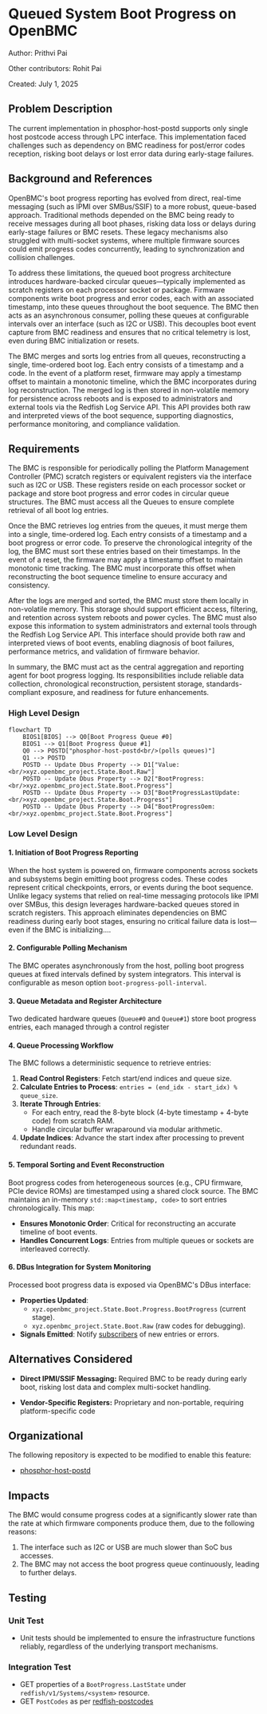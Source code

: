 # Queued System Boot Progress on OpenBMC

Author: Prithvi Pai

Other contributors: Rohit Pai

Created: July 1, 2025

## Problem Description

The current implementation in phosphor-host-postd supports only single host
postcode access through LPC interface. This implementation faced challenges such
as dependency on BMC readiness for post/error codes reception, risking boot
delays or lost error data during early-stage failures.

## Background and References

OpenBMC's boot progress reporting has evolved from direct, real-time messaging
(such as IPMI over SMBus/SSIF) to a more robust, queue-based approach. Traditional
methods depended on the BMC being ready to receive messages during all boot phases,
risking data loss or delays during early-stage failures or BMC resets. These legacy
mechanisms also struggled with multi-socket systems, where multiple firmware sources
could emit progress codes concurrently, leading to synchronization and collision
challenges.

To address these limitations, the queued boot progress architecture introduces hardware-backed circular queues—typically implemented as scratch registers on each processor socket or package. Firmware components write boot progress and error codes, each with an associated timestamp, into these queues throughout the boot sequence. The BMC then acts as an asynchronous consumer, polling these queues at configurable intervals over an interface (such as I2C or USB). This decouples boot event capture from BMC readiness and ensures that no critical telemetry is lost, even during BMC initialization or resets.

The BMC merges and sorts log entries from all queues, reconstructing a single, time-ordered boot log. Each entry consists of a timestamp and a code. In the event of a platform reset, firmware may apply a timestamp offset to maintain a monotonic timeline, which the BMC incorporates during log reconstruction. The merged log is then stored in non-volatile memory for persistence across reboots and is exposed to administrators and external tools via the Redfish Log Service API. This API provides both raw and interpreted views of the boot sequence, supporting diagnostics, performance monitoring, and compliance validation.

## Requirements

The BMC is responsible for periodically polling the Platform Management
Controller (PMC) scratch registers or equivalent registers via the interface
such as I2C or USB. These registers reside on each processor socket or
package and store boot progress and error codes in circular queue
structures. The BMC must access all the Queues to ensure complete
retrieval of all boot log entries.

Once the BMC retrieves log entries from the queues, it must merge them
into a single, time-ordered log. Each entry consists of a
timestamp and a boot progress or error code. To preserve the
chronological integrity of the log, the BMC must sort these entries
based on their timestamps. In the event of a reset, the firmware may
apply a timestamp offset to maintain monotonic time tracking. The BMC
must incorporate this offset when reconstructing the boot sequence
timeline to ensure accuracy and consistency.

After the logs are merged and sorted, the BMC must store them locally in
non-volatile memory. This storage should support efficient access,
filtering, and retention across system reboots and power cycles. The BMC
must also expose this information to system administrators and external
tools through the Redfish Log Service API. This interface should provide
both raw and interpreted views of boot events, enabling diagnosis of
boot failures, performance metrics, and validation of firmware behavior.

In summary, the BMC must act as the central aggregation and reporting
agent for boot progress logging. Its responsibilities include reliable
data collection, chronological reconstruction, persistent storage,
standards-compliant exposure, and readiness for future enhancements.

### High Level Design

```mermaid
flowchart TD
    BIOS1[BIOS] --> Q0[Boot Progress Queue #0]
    BIOS1 --> Q1[Boot Progress Queue #1]
    Q0 --> POSTD["phosphor-host-postd<br/>(polls queues)"]
    Q1 --> POSTD
    POSTD -- Update Dbus Property --> D1["Value:<br/>xyz.openbmc_project.State.Boot.Raw"]
    POSTD -- Update Dbus Property --> D2["BootProgress:<br/>xyz.openbmc_project.State.Boot.Progress"]
    POSTD -- Update Dbus Property --> D3["BootProgressLastUpdate:<br/>xyz.openbmc_project.State.Boot.Progress"]
    POSTD -- Update Dbus Property --> D4["BootProgressOem:<br/>xyz.openbmc_project.State.Boot.Progress"]
```

### Low Level Design

#### 1. Initiation of Boot Progress Reporting

When the host system is powered on, firmware components across sockets
and subsystems begin emitting boot progress codes. These codes
represent critical checkpoints, errors, or events during the boot
sequence. Unlike legacy systems that relied on real-time messaging
protocols like IPMI over SMBus, this design leverages hardware-backed
queues stored in scratch registers. This approach eliminates
dependencies on BMC readiness during early boot stages, ensuring no
critical failure data is lost—even if the BMC is initializing....

#### 2. Configurable Polling Mechanism

The BMC operates asynchronously from the host, polling boot progress
queues at fixed intervals defined by system integrators. This interval
is configurable as meson option `boot-progress-poll-interval`.

#### 3. Queue Metadata and Register Architecture

Two dedicated hardware queues (`Queue#0` and `Queue#1`) store boot
progress entries, each managed through a control register

#### 4. Queue Processing Workflow

The BMC follows a deterministic sequence to retrieve entries:

1. **Read Control Registers**: Fetch start/end indices and queue size.
2. **Calculate Entries to Process**:
   `entries = (end_idx - start_idx) % queue_size`.
3. **Iterate Through Entries**:
   - For each entry, read the 8-byte block (4-byte timestamp + 4-byte
     code) from scratch RAM.
   - Handle circular buffer wraparound via modular arithmetic.
4. **Update Indices**: Advance the start index after processing to
   prevent redundant reads.

#### 5. Temporal Sorting and Event Reconstruction

Boot progress codes from heterogeneous sources (e.g., CPU firmware,
PCIe device ROMs) are timestamped using a shared clock source.
The BMC maintains an in-memory
`std::map<timestamp, code>` to sort entries chronologically. This map:

- **Ensures Monotonic Order**: Critical for reconstructing an
  accurate timeline of boot events.
- **Handles Concurrent Logs**: Entries from multiple queues or
  sockets are interleaved correctly.

#### 6. DBus Integration for System Monitoring

Processed boot progress data is exposed via OpenBMC's DBus interface:

- **Properties Updated**:
  - `xyz.openbmc_project.State.Boot.Progress.BootProgress` (current
    stage).
  - `xyz.openbmc_project.State.Boot.Raw` (raw codes for debugging).
- **Signals Emitted**: Notify [subscribers](https://github.com/openbmc/phosphor-post-code-manager/tree/master) of new entries or errors.

## Alternatives Considered

- **Direct IPMI/SSIF Messaging:**
  Required BMC to be ready during early boot, risking lost data and
  complex multi-socket handling.

- **Vendor-Specific Registers:**
  Proprietary and non-portable, requiring platform-specific code

## Organizational

The following repository is expected to be modified to enable this
feature:

- [phosphor-host-postd](https://github.com/openbmc/phosphor-host-postd)

## Impacts

The BMC would consume progress codes at a significantly slower rate
than the rate at which firmware components produce them, due to the
following reasons:

1. The interface such as I2C or USB are much slower than SoC bus
   accesses.
2. The BMC may not access the boot progress queue continuously,
   leading to further delays.

## Testing

### Unit Test

- Unit tests should be implemented to ensure the infrastructure functions
  reliably, regardless of the underlying transport mechanisms.

### Integration Test

- GET properties of a `BootProgress.LastState` under `redfish/v1/Systems/<system>`
  resource.
- GET `PostCodes` as per [redfish-postcodes](https://github.com/openbmc/docs/blob/master/designs/redfish-postcodes.md)
